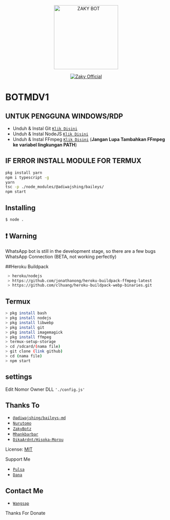 <p align="center">
<img src="https://l.top4top.io/p_22225gd9e0.jpg" alt="ZAKY BOT" width="200"/>

<p align="center">
    <a href="https://Zakybotz.github.io">
        <img
            src="https://readme-typing-svg.herokuapp.com?size=15&width=280&lines=Created+By+Zaky+Ganz+♨️"
            alt="Zaky Official"
        />
    </a>
</p>

# BOTMDV1

## UNTUK PENGGUNA WINDOWS/RDP

* Unduh & Instal Git [`Klik Disini`](https://git-scm.com/downloads)
* Unduh & Instal NodeJS [`Klik Disini`](https://nodejs.org/en/download)
* Unduh & Instal FFmpeg [`Klik Disini`](https://ffmpeg.org/download.html) (**Jangan Lupa Tambahkan FFmpeg ke variabel lingkungan PATH**)

## IF ERROR INSTALL MODULE FOR TERMUX

```bash
pkg install yarn
npm i typescript -g
yarn
tsc -p ./node_modules/@adiwajshing/baileys/
npm start
```

## Installing
```bash
$ node .
```

## ❗ Warning
WhatsApp bot is still in the development stage, so there are a few bugs
WhatsApp Connection (BETA, not working perfectly)

##Heroku Buildpack
```bash
 > heroku/nodejs
 > https://github.com/jonathanong/heroku-buildpack-ffmpeg-latest
 > https://github.com/clhuang/heroku-buildpack-webp-binaries.git
```

## Termux
```bash
> pkg install bash
> pkg install nodejs
> pkg install libwebp
> pkg install git
> pkg install imagemagick
> pkg install ffmpeg
> termux-setup-storage
> cd /sdcard/(nama file)
> git clone (link github)
> cd (nama file)
> npm start
```

## settings
Edit Nomor Owner DLL `'./config.js'`

## Thanks To
* [`@adiwajshing/baileys-md`](https://github.com/adiwajshing/baileys/tree/multi-device)
* [`Nurutomo`](https://github.com/Nurutomo)
* [`ZakyBotz`](https://github.com/Zakybotz)
* [`Mhankbarbar`](https://github.com/MhankBarBar)
* [`DikaArdnt/Hisoka-Morou`](https://github.com/DikaArdnt/Hisoka-Morou)

License: [MIT](https://en.wikipedia.org/wiki/MIT_License)

Support Me
* [`Pulsa`](+6289525641549)
* [`Dana`](+6289525641549)

## Contact Me
* [`Wangsap`](https://wa.me/62858779027560)

Thanks For Donate
